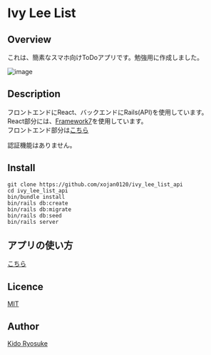 Ivy Lee List
===

## Overview
これは、簡素なスマホ向けToDoアプリです。勉強用に作成しました。  

![image](https://user-images.githubusercontent.com/33190342/54879074-32648000-4e78-11e9-8311-768b8be2e09b.png)

## Description
フロントエンドにReact、バックエンドにRails(API)を使用しています。  
React部分には、[Framework7](https://framework7.io/react/)を使用しています。  
フロントエンド部分は[こちら](https://github.com/xojan0120/ivy_lee_list)  

認証機能はありません。

## Install

```
git clone https://github.com/xojan0120/ivy_lee_list_api
cd ivy_lee_list_api
bin/bundle install
bin/rails db:create
bin/rails db:migrate
bin/rails db:seed
bin/rails server
```

## アプリの使い方
[こちら](https://github.com/xojan0120/ivy_lee_list)  

## Licence
[MIT](https://opensource.org/licenses/MIT)

## Author
[Kido Ryosuke](https://github.com/xojan0120)
